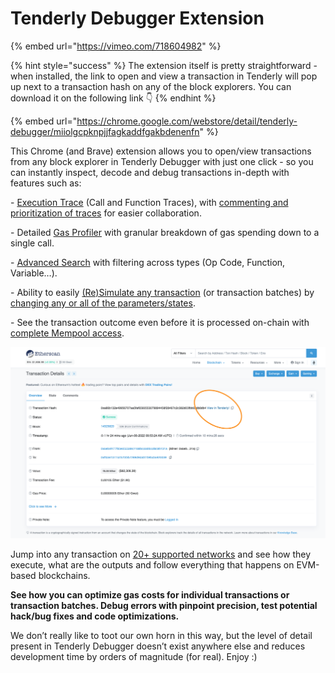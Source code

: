 # Tenderly Debugger Extension

{% embed url="https://vimeo.com/718604982" %}

{% hint style="success" %}
The extension itself is pretty straightforward - when installed, the link to open and view a transaction in Tenderly will pop up next to a transaction hash on any of the block explorers. You can download it on the following link 👇
{% endhint %}

{% embed url="https://chrome.google.com/webstore/detail/tenderly-debugger/miiolgcpknpjjfagkaddfgakbdenenfn" %}

This Chrome (and Brave) extension allows you to open/view transactions from any block explorer in Tenderly Debugger with just one click - so you can instantly inspect, decode and debug transactions in-depth with features such as:

\- [Execution Trace](https://docs.tenderly.co/debugger/how-to-use-tenderly-debugger#execution-trace) (Call and Function Traces), with [commenting and prioritization of traces](https://docs.tenderly.co/monitoring/contracts/commenting-and-prioritizing-traces) for easier collaboration.

\- Detailed [Gas Profiler](https://docs.tenderly.co/monitoring/contracts/execution-overview#gas-profiler) with granular breakdown of gas spending down to a single call.

\- [Advanced Search](https://docs.tenderly.co/monitoring/contracts#advanced-trace-search) with filtering across types (Op Code, Function, Variable…).

\- Ability to easily [(Re)Simulate any transaction](https://docs.tenderly.co/simulations-and-forks/how-to-simulate-a-transaction) (or transaction batches) by [changing any or all of the parameters/states](https://docs.tenderly.co/simulations-and-forks/how-to-simulate-a-transaction/transaction-parameters).

\- See the transaction outcome even before it is processed on-chain with [complete Mempool access](https://docs.tenderly.co/monitoring/contracts/mempool-and-simulating-pending-transactions).

![](<../.gitbook/assets/Screenshot 2022-06-08 at 12.18.33.png>)

Jump into any transaction on [20+ supported networks](../supported-networks-and-languages.md) and see how they execute, what are the outputs and follow everything that happens on EVM-based blockchains.&#x20;

**See how you can optimize gas costs for individual transactions or transaction batches. Debug errors with pinpoint precision, test potential hack/bug fixes and code optimizations.**

We don’t really like to toot our own horn in this way, but the level of detail present in Tenderly Debugger doesn’t exist anywhere else and reduces development time by orders of magnitude (for real). Enjoy :)
